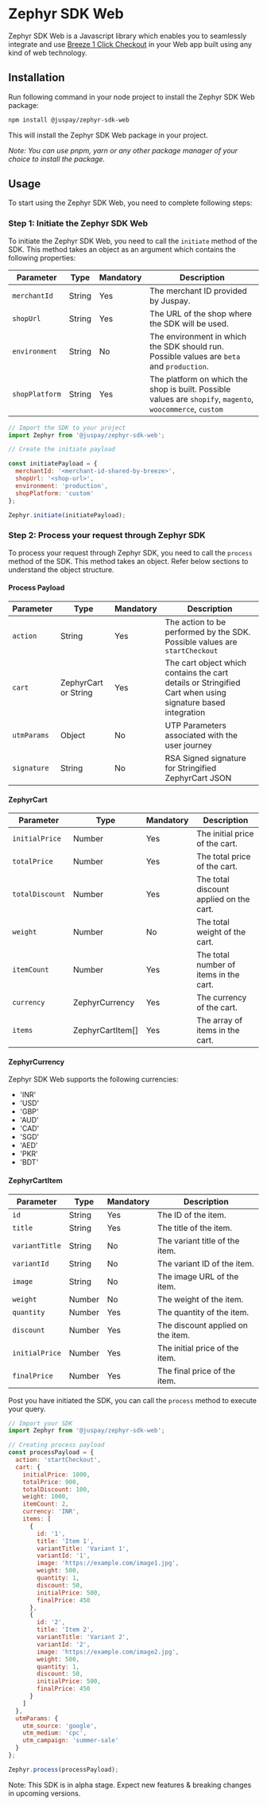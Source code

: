 # Zephyr SDK Web

Zephyr SDK Web is a Javascript library which enables you to seamlessly integrate and use [Breeze 1 Click Checkout](https://breeze.in/) in your Web app built using any kind of web technology.

## Installation

Run following command in your node project to install the Zephyr SDK Web package:

```sh
npm install @juspay/zephyr-sdk-web
```

This will install the Zephyr SDK Web package in your project.

_Note: You can use pnpm, yarn or any other package manager of your choice to install the package._

## Usage

To start using the Zephyr SDK Web, you need to complete following steps:

### Step 1: Initiate the Zephyr SDK Web

To initiate the Zephyr SDK Web, you need to call the `initiate` method of the SDK. This method takes an object as an argument which contains the following properties:

| Parameter      | Type   | Mandatory | Description                                                                                                |
| -------------- | ------ | --------- | ---------------------------------------------------------------------------------------------------------- |
| `merchantId`   | String | Yes       | The merchant ID provided by Juspay.                                                                        |
| `shopUrl`      | String | Yes       | The URL of the shop where the SDK will be used.                                                            |
| `environment`  | String | No        | The environment in which the SDK should run. Possible values are `beta` and `production`.                  |
| `shopPlatform` | String | Yes       | The platform on which the shop is built. Possible values are `shopify`, `magento`, `woocommerce`, `custom` |

```javascript
// Import the SDK to your project
import Zephyr from '@juspay/zephyr-sdk-web';

// Create the initiate payload

const initiatePayload = {
  merchantId: '<merchant-id-shared-by-breeze>',
  shopUrl: '<shop-url>',
  environment: 'production',
  shopPlatform: 'custom'
};

Zephyr.initiate(initiatePayload);
```

### Step 2: Process your request through Zephyr SDK

To process your request through Zephyr SDK, you need to call the `process` method of the SDK. This method takes an object. Refer below sections to understand the object structure.

#### Process Payload

| Parameter   | Type                 | Mandatory | Description                                                                                                |
| ----------- | -------------------- | --------- | ---------------------------------------------------------------------------------------------------------- |
| `action`    | String               | Yes       | The action to be performed by the SDK. Possible values are `startCheckout`                                 |
| `cart`      | ZephyrCart or String | Yes       | The cart object which contains the cart details or Stringified Cart when using signature based integration |
| `utmParams` | Object               | No        | UTP Parameters associated with the user journey                                                            |
| `signature` | String               | No        | RSA Signed signature for Stringified ZephyrCart JSON                                                       |

#### ZephyrCart

| Parameter       | Type             | Mandatory | Description                             |
| --------------- | ---------------- | --------- | --------------------------------------- |
| `initialPrice`  | Number           | Yes       | The initial price of the cart.          |
| `totalPrice`    | Number           | Yes       | The total price of the cart.            |
| `totalDiscount` | Number           | Yes       | The total discount applied on the cart. |
| `weight`        | Number           | No        | The total weight of the cart.           |
| `itemCount`     | Number           | Yes       | The total number of items in the cart.  |
| `currency`      | ZephyrCurrency   | Yes       | The currency of the cart.               |
| `items`         | ZephyrCartItem[] | Yes       | The array of items in the cart.         |

#### ZephyrCurrency

Zephyr SDK Web supports the following currencies:

- 'INR'
- 'USD'
- 'GBP'
- 'AUD'
- 'CAD'
- 'SGD'
- 'AED'
- 'PKR'
- 'BDT'

#### ZephyrCartItem

| Parameter      | Type   | Mandatory | Description                       |
| -------------- | ------ | --------- | --------------------------------- |
| `id`           | String | Yes       | The ID of the item.               |
| `title`        | String | Yes       | The title of the item.            |
| `variantTitle` | String | No        | The variant title of the item.    |
| `variantId`    | String | No        | The variant ID of the item.       |
| `image`        | String | No        | The image URL of the item.        |
| `weight`       | Number | No        | The weight of the item.           |
| `quantity`     | Number | Yes       | The quantity of the item.         |
| `discount`     | Number | Yes       | The discount applied on the item. |
| `initialPrice` | Number | Yes       | The initial price of the item.    |
| `finalPrice`   | Number | Yes       | The final price of the item.      |

Post you have initiated the SDK, you can call the `process` method to execute your query.

```javascript
// Import your SDK
import Zephyr from '@juspay/zephyr-sdk-web';

// Creating process payload
const processPayload = {
  action: 'startCheckout',
  cart: {
    initialPrice: 1000,
    totalPrice: 900,
    totalDiscount: 100,
    weight: 1000,
    itemCount: 2,
    currency: 'INR',
    items: [
      {
        id: '1',
        title: 'Item 1',
        variantTitle: 'Variant 1',
        variantId: '1',
        image: 'https://example.com/image1.jpg',
        weight: 500,
        quantity: 1,
        discount: 50,
        initialPrice: 500,
        finalPrice: 450
      },
      {
        id: '2',
        title: 'Item 2',
        variantTitle: 'Variant 2',
        variantId: '2',
        image: 'https://example.com/image2.jpg',
        weight: 500,
        quantity: 1,
        discount: 50,
        initialPrice: 500,
        finalPrice: 450
      }
    ]
  },
  utmParams: {
    utm_source: 'google',
    utm_medium: 'cpc',
    utm_campaign: 'summer-sale'
  }
};

Zephyr.process(processPayload);
```

Note: This SDK is in alpha stage. Expect new features & breaking changes in upcoming versions.
